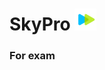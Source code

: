 # SkyPro <img src="https://github.com/cestxvcdim/skypro_static/blob/main/icons/skypro_icon.png" width="35">

### For exam
